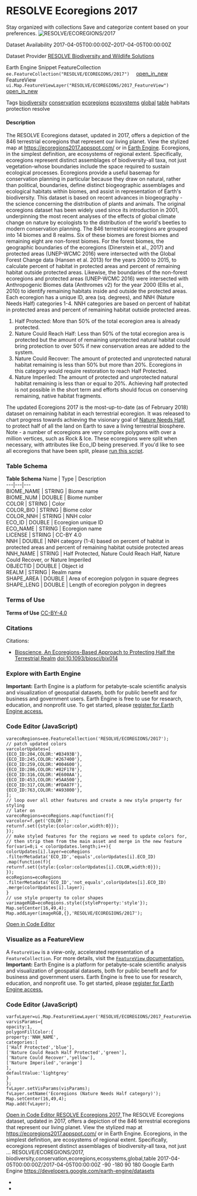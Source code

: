  
#  RESOLVE Ecoregions 2017 
Stay organized with collections  Save and categorize content based on your preferences. 
![RESOLVE/ECOREGIONS/2017](https://developers.google.com/earth-engine/datasets/images/RESOLVE/RESOLVE_ECOREGIONS_2017_sample.png) 

Dataset Availability
    2017-04-05T00:00:00Z–2017-04-05T00:00:00Z 

Dataset Provider
     [ RESOLVE Biodiversity and Wildlife Solutions ](https://ecoregions.appspot.com/) 

Earth Engine Snippet
     FeatureCollection `    ee.FeatureCollection("RESOLVE/ECOREGIONS/2017")   ` [ open_in_new ](https://code.earthengine.google.com/?scriptPath=Examples:Datasets/RESOLVE/RESOLVE_ECOREGIONS_2017)      FeatureView  `    ui.Map.FeatureViewLayer("RESOLVE/ECOREGIONS/2017_FeatureView")   ` [ open_in_new ](https://code.earthengine.google.com/?scriptPath=Examples:Datasets/RESOLVE/RESOLVE_ECOREGIONS_2017_FeatureView) 

Tags
     [biodiversity](https://developers.google.com/earth-engine/datasets/tags/biodiversity) [conservation](https://developers.google.com/earth-engine/datasets/tags/conservation) [ecoregions](https://developers.google.com/earth-engine/datasets/tags/ecoregions) [ecosystems](https://developers.google.com/earth-engine/datasets/tags/ecosystems) [global](https://developers.google.com/earth-engine/datasets/tags/global) [table](https://developers.google.com/earth-engine/datasets/tags/table)
habitats
protection
resolve
#### Description
The RESOLVE Ecoregions dataset, updated in 2017, offers a depiction of the 846 terrestrial ecoregions that represent our living planet. View the stylized map at <https://ecoregions2017.appspot.com/> or in [Earth Engine](https://code.earthengine.google.com/b961ab2adfcb03c920aab63d86c49eb2).
Ecoregions, in the simplest definition, are ecosystems of regional extent. Specifically, ecoregions represent distinct assemblages of biodiversity-all taxa, not just vegetation-whose boundaries include the space required to sustain ecological processes. Ecoregions provide a useful basemap for conservation planning in particular because they draw on natural, rather than political, boundaries, define distinct biogeographic assemblages and ecological habitats within biomes, and assist in representation of Earth's biodiversity.
This dataset is based on recent advances in biogeography - the science concerning the distribution of plants and animals. The original ecoregions dataset has been widely used since its introduction in 2001, underpinning the most recent analyses of the effects of global climate change on nature by ecologists to the distribution of the world's beetles to modern conservation planning.
The 846 terrestrial ecoregions are grouped into 14 biomes and 8 realms. Six of these biomes are forest biomes and remaining eight are non-forest biomes. For the forest biomes, the geographic boundaries of the ecoregions (Dinerstein et al., 2017) and protected areas (UNEP-WCMC 2016) were intersected with the Global Forest Change data (Hansen et al. 2013) for the years 2000 to 2015, to calculate percent of habitat in protected areas and percent of remaining habitat outside protected areas. Likewise, the boundaries of the non-forest ecoregions and protected areas (UNEP-WCMC 2016) were intersected with Anthropogenic Biomes data (Anthromes v2) for the year 2000 (Ellis et al., 2010) to identify remaining habitats inside and outside the protected areas. Each ecoregion has a unique ID, area (sq. degrees), and NNH (Nature Needs Half) categories 1-4. NNH categories are based on percent of habitat in protected areas and percent of remaining habitat outside protected areas.
  1. Half Protected: More than 50% of the total ecoregion area is already protected.
  2. Nature Could Reach Half: Less than 50% of the total ecoregion area is protected but the amount of remaining unprotected natural habitat could bring protection to over 50% if new conservation areas are added to the system.
  3. Nature Could Recover: The amount of protected and unprotected natural habitat remaining is less than 50% but more than 20%. Ecoregions in this category would require restoration to reach Half Protected.
  4. Nature Imperiled: The amount of protected and unprotected natural habitat remaining is less than or equal to 20%. Achieving half protected is not possible in the short term and efforts should focus on conserving remaining, native habitat fragments.


The updated Ecoregions 2017 is the most-up-to-date (as of February 2018) dataset on remaining habitat in each terrestrial ecoregion. It was released to chart progress towards achieving the visionary goal of [Nature Needs Half](https://natureneedshalf.org/), to protect half of all the land on Earth to save a living terrestrial biosphere.
Note - a number of ecoregions are very complex polygons with over a million vertices, such as Rock & Ice. These ecoregions were split when necessary, with attributes like Eco_ID being preserved. If you'd like to see all ecoregions that have been split, please [run this script](https://code.earthengine.google.com/7a437c78fc8cb46ec586bb4e2c10e526).
### Table Schema
**Table Schema**
Name | Type | Description  
---|---|---  
BIOME_NAME | STRING | Biome name  
BIOME_NUM | DOUBLE | Biome number  
COLOR | STRING | Color  
COLOR_BIO | STRING | Biome color  
COLOR_NNH | STRING | NNH color  
ECO_ID | DOUBLE | Ecoregion unique ID  
ECO_NAME | STRING | Ecoregion name  
LICENSE | STRING | CC-BY 4.0  
NNH | DOUBLE | NNH category (1-4) based on percent of habitat in protected areas and percent of remaining habitat outside protected areas  
NNH_NAME | STRING | Half Protected, Nature Could Reach Half, Nature Could Recover, or Nature Imperiled  
OBJECTID | DOUBLE | Object id  
REALM | STRING | Realm name  
SHAPE_AREA | DOUBLE | Area of ecoregion polygon in square degrees  
SHAPE_LENG | DOUBLE | Length of ecoregion polygon in degrees  
### Terms of Use
**Terms of Use**
[CC-BY-4.0](https://spdx.org/licenses/CC-BY-4.0.html)
### Citations
Citations:
  * [Bioscience, An Ecoregions-Based Approach to Protecting Half the Terrestrial Realm](https://academic.oup.com/bioscience/article/67/6/534/3102935) [doi:10.1093/biosci/bix014](https://doi.org/10.1093/biosci/bix014)


### Explore with Earth Engine
**Important:** Earth Engine is a platform for petabyte-scale scientific analysis and visualization of geospatial datasets, both for public benefit and for business and government users. Earth Engine is free to use for research, education, and nonprofit use. To get started, please [register for Earth Engine access.](https://console.cloud.google.com/earth-engine)
### Code Editor (JavaScript)
```
varecoRegions=ee.FeatureCollection('RESOLVE/ECOREGIONS/2017');
// patch updated colors
varcolorUpdates=[
{ECO_ID:204,COLOR:'#B3493B'},
{ECO_ID:245,COLOR:'#267400'},
{ECO_ID:259,COLOR:'#004600'},
{ECO_ID:286,COLOR:'#82F178'},
{ECO_ID:316,COLOR:'#E600AA'},
{ECO_ID:453,COLOR:'#5AA500'},
{ECO_ID:317,COLOR:'#FDA87F'},
{ECO_ID:763,COLOR:'#A93800'},
];
// loop over all other features and create a new style property for styling
// later on
varecoRegions=ecoRegions.map(function(f){
varcolor=f.get('COLOR');
returnf.set({style:{color:color,width:0}});
});
// make styled features for the regions we need to update colors for,
// then strip them from the main asset and merge in the new feature
for(vari=0;i < colorUpdates.length;i++){
colorUpdates[i].layer=ecoRegions
.filterMetadata('ECO_ID','equals',colorUpdates[i].ECO_ID)
.map(function(f){
returnf.set({style:{color:colorUpdates[i].COLOR,width:0}});
});
ecoRegions=ecoRegions
.filterMetadata('ECO_ID','not_equals',colorUpdates[i].ECO_ID)
.merge(colorUpdates[i].layer);
}
// use style property to color shapes
varimageRGB=ecoRegions.style({styleProperty:'style'});
Map.setCenter(16,49,4);
Map.addLayer(imageRGB,{},'RESOLVE/ECOREGIONS/2017');
```
[ Open in Code Editor ](https://code.earthengine.google.com/?scriptPath=Examples:Datasets/RESOLVE/RESOLVE_ECOREGIONS_2017)
### Visualize as a FeatureView
A `FeatureView` is a view-only, accelerated representation of a `FeatureCollection`. For more details, visit the [ `FeatureView` documentation. ](https://developers.google.com/earth-engine/guides/featureview_overview)
**Important:** Earth Engine is a platform for petabyte-scale scientific analysis and visualization of geospatial datasets, both for public benefit and for business and government users. Earth Engine is free to use for research, education, and nonprofit use. To get started, please [register for Earth Engine access.](https://console.cloud.google.com/earth-engine)
### Code Editor (JavaScript)
```
varfvLayer=ui.Map.FeatureViewLayer('RESOLVE/ECOREGIONS/2017_FeatureView');
varvisParams={
opacity:1,
polygonFillColor:{
property:'NNH_NAME',
categories:[
['Half Protected','blue'],
['Nature Could Reach Half Protected','green'],
['Nature Could Recover','yellow'],
['Nature Imperiled','orange']
],
defaultValue:'lightgrey'
}
};
fvLayer.setVisParams(visParams);
fvLayer.setName('Ecoregions (Nature Needs Half category)');
Map.setCenter(16,49,4);
Map.add(fvLayer);
```
[ Open in Code Editor ](https://code.earthengine.google.com/?scriptPath=Examples:Datasets/RESOLVE/RESOLVE_ECOREGIONS_2017_FeatureView)
[ RESOLVE Ecoregions 2017 ](https://developers.google.com/earth-engine/datasets/catalog/RESOLVE_ECOREGIONS_2017)
The RESOLVE Ecoregions dataset, updated in 2017, offers a depiction of the 846 terrestrial ecoregions that represent our living planet. View the stylized map at https://ecoregions2017.appspot.com/ or in Earth Engine. Ecoregions, in the simplest definition, are ecosystems of regional extent. Specifically, ecoregions represent distinct assemblages of biodiversity-all taxa, not just …
RESOLVE/ECOREGIONS/2017, biodiversity,conservation,ecoregions,ecosystems,global,table 
2017-04-05T00:00:00Z/2017-04-05T00:00:00Z
-90 -180 90 180 
Google Earth Engine
https://developers.google.com/earth-engine/datasets
  * [ ](https://doi.org/https://ecoregions.appspot.com/)
  * [ ](https://doi.org/https://developers.google.com/earth-engine/datasets/catalog/RESOLVE_ECOREGIONS_2017)


